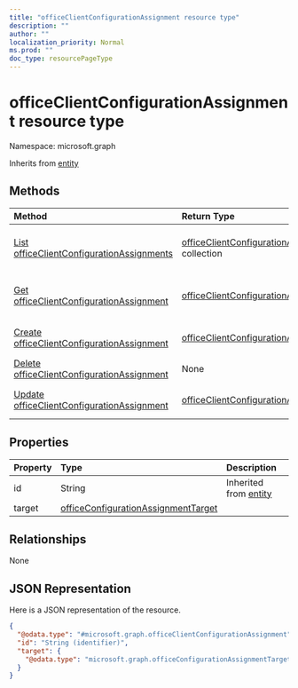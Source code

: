 ```yaml
---
title: "officeClientConfigurationAssignment resource type"
description: ""
author: ""
localization_priority: Normal
ms.prod: ""
doc_type: resourcePageType
---
```


# officeClientConfigurationAssignment resource type


Namespace: microsoft.graph




Inherits from [entity](../resources/entity.md)

## Methods
|Method|Return Type|Description|
|:---|:---|:---|
|[List officeClientConfigurationAssignments](../api/officeclientconfigurationassignment-list.md)|[officeClientConfigurationAssignment](../resources/officeclientconfigurationassignment.md) collection|List properties and relationships of the [officeClientConfigurationAssignment](../resources/officeclientconfigurationassignment.md) objects.|
|[Get officeClientConfigurationAssignment](../api/officeclientconfigurationassignment-get.md)|[officeClientConfigurationAssignment](../resources/officeclientconfigurationassignment.md)|Read properties and relationships of the [officeClientConfigurationAssignment](../resources/officeclientconfigurationassignment.md) object.|
|[Create officeClientConfigurationAssignment](../api/officeclientconfigurationassignment-create.md)|[officeClientConfigurationAssignment](../resources/officeclientconfigurationassignment.md)|Create a new [officeClientConfigurationAssignment](../resources/officeclientconfigurationassignment.md) object.|
|[Delete officeClientConfigurationAssignment](../api/officeclientconfigurationassignment-delete.md)|None|Deletes a [officeClientConfigurationAssignment](../resources/officeclientconfigurationassignment.md).|
|[Update officeClientConfigurationAssignment](../api/officeclientconfigurationassignment-update.md)|[officeClientConfigurationAssignment](../resources/officeclientconfigurationassignment.md)|Update the properties of a [officeClientConfigurationAssignment](../resources/officeclientconfigurationassignment.md) object.|

## Properties
|Property|Type|Description|
|:---|:---|:---|
|id|String| Inherited from [entity](../resources/entity.md)|
|target|[officeConfigurationAssignmentTarget](../resources/officeconfigurationassignmenttarget.md)||

## Relationships
None

## JSON Representation
Here is a JSON representation of the resource.
<!-- {
  "blockType": "resource",
  "keyProperty": "id",
  "@odata.type": "microsoft.graph.officeClientConfigurationAssignment",
  "baseType": "microsoft.graph.entity",
  "openType": false
}
-->
``` json
{
  "@odata.type": "#microsoft.graph.officeClientConfigurationAssignment",
  "id": "String (identifier)",
  "target": {
    "@odata.type": "microsoft.graph.officeConfigurationAssignmentTarget"
  }
}
```

